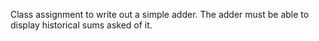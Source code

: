 Class assignment to write out a simple adder. The adder must be able to display historical sums asked of it.
